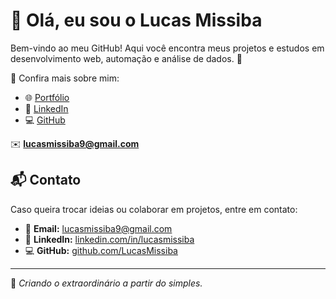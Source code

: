 # 👋 Olá, eu sou o Lucas Missiba  

Bem-vindo ao meu GitHub! Aqui você encontra meus projetos e estudos em desenvolvimento web, automação e análise de dados. 🚀  

🔗 Confira mais sobre mim:  
- 🌐 [Portfólio](https://lucasmissiba.github.io/lucasmissiba/)  
- 💼 [LinkedIn](https://www.linkedin.com/in/lucasmissiba)  
- 💻 [GitHub](https://github.com/LucasMissiba)  

✉️ **lucasmissiba9@gmail.com**
## 📬 Contato
Caso queira trocar ideias ou colaborar em projetos, entre em contato:  

- 📧 **Email:** lucasmissiba9@gmail.com  
- 💼 **LinkedIn:** [linkedin.com/in/lucasmissiba](https://www.linkedin.com/in/lucasmissiba)  
- 💻 **GitHub:** [github.com/LucasMissiba](https://github.com/LucasMissiba)

---

🔹 *Criando o extraordinário a partir do simples.*  
